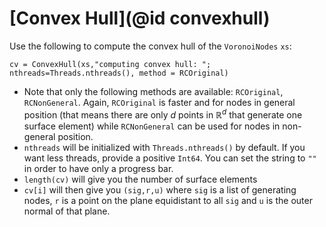 
# [Convex Hull](@id convexhull)

Use the following to compute the convex hull of the `VoronoiNodes` `xs`:

```@julia
cv = ConvexHull(xs,"computing convex hull: "; nthreads=Threads.nthreads(), method = RCOriginal)
```

- Note that only the following methods are available: `RCOriginal`, `RCNonGeneral`. Again, `RCOriginal` is faster and for nodes in general position (that means there are only $d$ points in $\mathbb{R}^d$ that generate one surface element) while  `RCNonGeneral` can be used for nodes in non-general position.
- `nthreads` will be initialized with `Threads.nthreads()` by default. If you want less threads, provide a positive `Int64`. You can set the string to ` "" ` in order to have only a progress bar. 
- `length(cv)` will give you the number of surface elements
- `cv[i]` will then give you `(sig,r,u)` where `sig` is a list of generating nodes, `r` is a point on the plane equidistant to all `sig` and `u` is the outer normal of that plane. 
